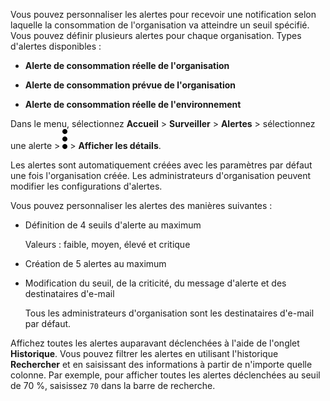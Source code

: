 Vous pouvez personnaliser les alertes pour recevoir une notification selon laquelle la consommation de l'organisation va atteindre un seuil spécifié. Vous pouvez définir plusieurs alertes pour chaque organisation. Types d'alertes disponibles :

-   **Alerte de consommation réelle de l'organisation**

-   **Alerte de consommation prévue de l'organisation**

-   **Alerte de consommation réelle de l'environnement**

Dans le menu, sélectionnez **Accueil** \> **Surveiller** \> **Alertes** \> sélectionnez une alerte \> ![""](Images/zsz1597101912145.svg) \> **Afficher les détails**.

Les alertes sont automatiquement créées avec les paramètres par défaut une fois l'organisation créée. Les administrateurs d'organisation peuvent modifier les configurations d'alertes.

Vous pouvez personnaliser les alertes des manières suivantes :

-   Définition de 4 seuils d'alerte au maximum

    Valeurs : faible, moyen, élevé et critique

-   Création de 5 alertes au maximum

-   Modification du seuil, de la criticité, du message d'alerte et des destinataires d'e-mail

    Tous les administrateurs d'organisation sont les destinataires d'e-mail par défaut.

Affichez toutes les alertes auparavant déclenchées à l'aide de l'onglet **Historique**. Vous pouvez filtrer les alertes en utilisant l'historique **Rechercher** et en saisissant des informations à partir de n'importe quelle colonne. Par exemple, pour afficher toutes les alertes déclenchées au seuil de 70 %, saisissez `70` dans la barre de recherche.
